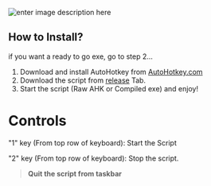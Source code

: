 ![enter image description here](http://up.upinja.com/942sh.jpg)
## How to Install?

if you want a ready to go exe, go to step 2...

 1. Download and install AutoHotkey from [AutoHotkey.com](autohotkey.com)
 2. Download the script from [release](https://github.com/Rayan-Refoua/Astroneer-AutoTether/releases) Tab.
 3. Start the script (Raw AHK or Compiled exe) and enjoy!
 
 # Controls

"1" key (From top row of keyboard): Start the Script 

"2" key (From top row of keyboard): Stop the script.

> **Quit the script from taskbar**
